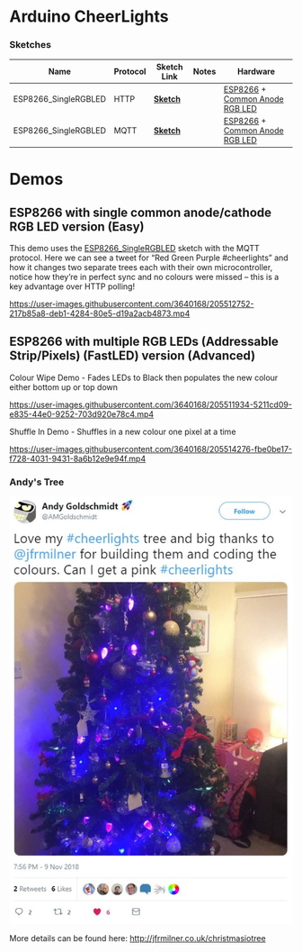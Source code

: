 # Arduino CheerLights

### Sketches
|**Name**|**Protocol**|**Sketch Link**|**Notes**|**Hardware**|
|---|---|---|---|---|
|ESP8266_SingleRGBLED|HTTP|[<b>Sketch</b>](https://github.com/jfrmilner/Arduino-CheerLights/blob/master/Sketches/CheerLights_ESP8266_SingleRGBLED/CheerLights_ESP8266_SingleRGBLED.ino)|| [ESP8266](https://wiki.wemos.cc/products:d1:d1_mini) + [Common Anode RGB LED](https://www.sparkfun.com/products/10820)|
|ESP8266_SingleRGBLED|MQTT|[<b>Sketch</b>](https://github.com/jfrmilner/Arduino-CheerLights/blob/master/Sketches/CheerLights_ESP8266_SingleRGBLED_MQTT/CheerLights_ESP8266_SingleRGBLED_MQTT.ino)|| [ESP8266](https://wiki.wemos.cc/products:d1:d1_mini) + [Common Anode RGB LED](https://www.sparkfun.com/products/10820)|


# Demos
## ESP8266 with single common anode/cathode RGB LED version (Easy)
This demo uses the [ESP8266_SingleRGBLED](https://github.com/jfrmilner/Arduino-CheerLights/blob/master/Sketches/CheerLights_ESP8266_SingleRGBLED_MQTT/CheerLights_ESP8266_SingleRGBLED_MQTT.ino) sketch with the MQTT protocol. Here we can see a tweet for “Red Green Purple #cheerlights” and how it changes two separate trees each with their own microcontroller, notice how they’re in perfect sync and no colours were missed – this is a key advantage over HTTP polling! 



https://user-images.githubusercontent.com/3640168/205512752-217b85a8-deb1-4284-80e5-d19a2acb4873.mp4



## ESP8266 with multiple RGB LEDs (Addressable Strip/Pixels) (FastLED) version (Advanced)
Colour Wipe Demo - Fades LEDs to Black then populates the new colour either bottom up or top down

https://user-images.githubusercontent.com/3640168/205511934-5211cd09-e835-44e0-9252-703d920e78c4.mp4

Shuffle In Demo - Shuffles in a new colour one pixel at a time

https://user-images.githubusercontent.com/3640168/205514276-fbe0be17-f728-4031-9431-8a6b12e9e94f.mp4



### Andy's Tree
![Tree](https://github.com/jfrmilner/Arduino-CheerLights/blob/master/Images/AMGoldschmidt_Tree2018_Tweet.jpg)




More details can be found here: http://jfrmilner.co.uk/christmasiotree
